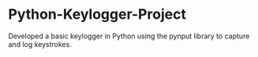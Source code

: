 # Python-Keylogger-Project
Developed a basic keylogger in Python using the pynput library to capture and log keystrokes.
